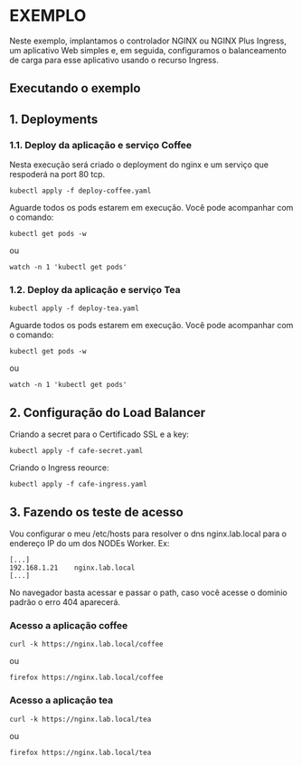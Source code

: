 # EXEMPLO
<p>Neste exemplo, implantamos o controlador NGINX ou NGINX Plus Ingress, um aplicativo Web simples e, em 
seguida, configuramos o balanceamento de carga para esse aplicativo usando o recurso Ingress.</p>

## Executando o exemplo

## 1. Deployments

### 1.1. Deploy da aplicação e serviço Coffee
Nesta execução será criado o deployment do nginx e um serviço que respoderá na port 80 tcp.

```
kubectl apply -f deploy-coffee.yaml
```

Aguarde todos os pods estarem em execução. Você pode acompanhar com o comando:

```
kubectl get pods -w
```
ou
```
watch -n 1 'kubectl get pods'
```

### 1.2. Deploy da aplicação e serviço Tea

```
kubectl apply -f deploy-tea.yaml
```

Aguarde todos os pods estarem em execução. Você pode acompanhar com o comando:

```
kubectl get pods -w
```
ou
```
watch -n 1 'kubectl get pods'
```

## 2. Configuração do Load Balancer

Criando a secret para o Certificado SSL e a key:

```
kubectl apply -f cafe-secret.yaml
```

Criando o Ingress reource:
```
kubectl apply -f cafe-ingress.yaml
```

## 3. Fazendo os teste de acesso

Vou configurar o meu /etc/hosts para resolver o dns nginx.lab.local para o endereço IP do um dos NODEs Worker.
Ex:
```
[...]
192.168.1.21    nginx.lab.local
[...]
```
No navegador basta acessar e passar o path, caso você acesse o dominio padrão o erro 404 aparecerá.

### Acesso a aplicação coffee
```
curl -k https://nginx.lab.local/coffee
```
ou 
```
firefox https://nginx.lab.local/coffee
```

### Acesso a aplicação tea
```
curl -k https://nginx.lab.local/tea
```
ou
```
firefox https://nginx.lab.local/tea
```